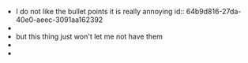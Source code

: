 - I do not like the bullet points it is really annoying
  id:: 64b9d816-27da-40e0-aeec-3091aa162392
-
- but this thing just won't let me not have them
-
-